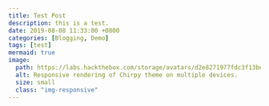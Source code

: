 ```yaml
---
title: Test Post
description: this is a test.
date: 2019-08-08 11:33:00 +0800
categories: [Blogging, Demo]
tags: [test]
mermaid: true
image:
  path: https://labs.hackthebox.com/storage/avatars/d2e8271977fdc3f13bee7d7ab48954ca.png
  alt: Responsive rendering of Chirpy theme on multiple devices.
  size: small
  class: "img-responsive"
---
```

